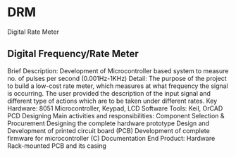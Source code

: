 # DRM
Digital Rate Meter


##		Digital Frequency/Rate Meter 
Brief Description:	Development of Microcontroller based system to measure no. of pulses per second (0.001Hz-1KHz)
Detail:	The purpose of the project to build a low-cost rate meter, which measures at what frequency the signal is occurring. The user provided the description of the input signal and different type of actions which are to be taken under different rates.
Key Hardware:	8051 Microcontroller, Keypad, LCD
Software Tools:	Keil, OrCAD PCD Designing
Main activities and responsibilities:	Component Selection & Procurement
Designing the complete hardware prototype
Design and Development of printed circuit board (PCB)
Development of complete firmware for microcontroller (C)
Documentation
End Product:	Hardware Rack-mounted PCB and its casing
